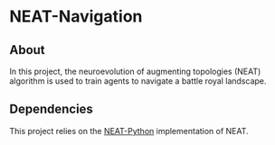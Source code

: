 # NEAT-Navigation

## About

In this project, the neuroevolution of augmenting topologies (NEAT) algorithm is used to train agents to navigate a battle royal landscape.

## Dependencies

This project relies on the [NEAT-Python](https://neat-python.readthedocs.io/en/latest/) implementation of NEAT.
